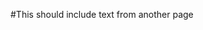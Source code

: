 #This should include text from another page

<html> 
  <head> 
    <script src="jquery.js"></script> 
    <script> 
    $(function(){
      $("#includedContent").load("https://developer.mbed.org/handbook/Homepage"); 
    });
    </script> 
  </head> 

  <body> 
     <div id="includedContent"></div>
  </body> 
</html>
